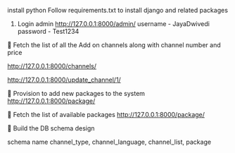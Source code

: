 install python 
Follow requirements.txt to install django and related packages

1. Login admin
   http://127.0.0.1:8000/admin/
   username - JayaDwivedi
   password - Test1234

 Fetch the list of all the Add on channels along with channel number and price

http://127.0.0.1:8000/channels/

http://127.0.0.1:8000/update_channel/1/

 Provision to add new packages to the system
http://127.0.0.1:8000/package/


 Fetch the list of available packages
http://127.0.0.1:8000/package/


 Build the DB schema design

schema name 
channel_type,
channel_language,
channel_list,
package


